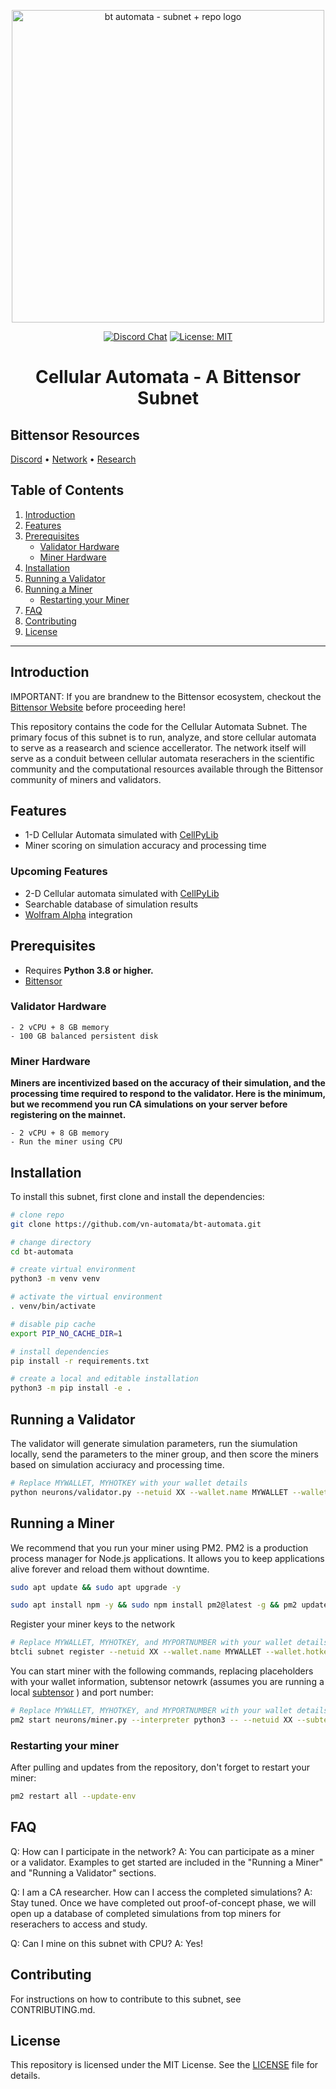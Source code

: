
<p align="center">
    <a href="https://taoshi.io">
      <img width="500" alt="bt automata - subnet + repo logo" src="https://i.imgur.com/RrPk0yg.png"
    </a>
    
</p>

<div align='center'>


[![Discord Chat](https://img.shields.io/discord/308323056592486420.svg)](https://discord.gg/bittensor)
[![License: MIT](https://img.shields.io/badge/License-MIT-yellow.svg)](https://opensource.org/licenses/MIT)

# Cellular Automata - A Bittensor Subnet
<div align = 'left'>

## Bittensor Resources

[Discord](https://discord.gg/bittensor) • [Network](https://taostats.io/) • [Research](https://bittensor.com/whitepaper)

## Table of Contents

1. [Introduction](#introduction)
2. [Features](#features)
3. [Prerequisites](#prerequisites)
   - [Validator Hardware](#validator-hardware)
   - [Miner Hardware](#miner-hardware)
4. [Installation](#installation)
5. [Running a Validator](#running-a-validator)
6. [Running a Miner](#running-a-miner)
   - [Restarting your Miner](#restarting-your-miner)
7. [FAQ](#faq)
8. [Contributing](#contributing)
9. [License](#license)

---

## Introduction
IMPORTANT: If you are brandnew to the Bittensor ecosystem, checkout the [Bittensor Website](https://bittensor.com/) before proceeding here!

This repository contains the code for the Cellular Automata Subnet. The primary focus of this subnet is to run, analyze, and store cellular automata to serve as a reasearch and science accellerator. The network itself will serve as a conduit between cellular automata reserachers in the scientific community and the computational resources available through the Bittensor community of miners and validators.

## Features

- 1-D Cellular Automata simulated with [CellPyLib](https://cellpylib.org/index.html)
- Miner scoring on simulation accuracy and processing time
### Upcoming Features
- 2-D Cellular automata simulated with [CellPyLib](https://cellpylib.org/index.html)
- Searchable database of simulation results
- [Wolfram Alpha](https://products.wolframalpha.com/api) integration

## Prerequisites

- Requires **Python 3.8 or higher.**
- [Bittensor](https://github.com/opentensor/bittensor#install)

### Validator Hardware

    - 2 vCPU + 8 GB memory
    - 100 GB balanced persistent disk

### Miner Hardware
**Miners are incentivized based on the accuracy of their simulation, and the processing time required to respond to the validator. Here is the minimum, but we recommend you run CA simulations on your server before registering on the mainnet.**

    - 2 vCPU + 8 GB memory
    - Run the miner using CPU

## Installation

To install this subnet, first clone and install the dependencies:

```bash
# clone repo
git clone https://github.com/vn-automata/bt-automata.git

# change directory
cd bt-automata

# create virtual environment
python3 -m venv venv

# activate the virtual environment
. venv/bin/activate

# disable pip cache
export PIP_NO_CACHE_DIR=1

# install dependencies
pip install -r requirements.txt

# create a local and editable installation
python3 -m pip install -e .
```

## Running a Validator

The validator will generate simulation parameters, run the siumulation locally, send the parameters to the miner group, and then score the miners based on simulation acciuracy and processing time.

```bash
# Replace MYWALLET, MYHOTKEY with your wallet details
python neurons/validator.py --netuid XX --wallet.name MYWALLET --wallet.hotkey MYHOTYKEY
```

## Running a Miner

We recommend that you run your miner using PM2. PM2 is a production process manager for Node.js applications. It allows you to keep applications alive forever and reload them without downtime.

```bash
sudo apt update && sudo apt upgrade -y
```

```bash
sudo apt install npm -y && sudo npm install pm2@latest -g && pm2 update
```

Register your miner keys to the network

```bash
# Replace MYWALLET, MYHOTKEY, and MYPORTNUMBER with your wallet details 
btcli subnet register --netuid XX --wallet.name MYWALLET --wallet.hotkey MYHOTKEY --axon.port MYPORTNUMBER
```

You can start miner with the following commands, replacing placeholders with your wallet information, subtensor netowrk (assumes you are running a local [subtensor](https://github.com/opentensor/subtensor) ) and port number:

```bash
# Replace MYWALLET, MYHOTKEY, and MYPORTNUMBER with your wallet details and port number
pm2 start neurons/miner.py --interpreter python3 -- --netuid XX --subtensor.network local --wallet.name MYWALLET --wallet.hotkey MYHOTKEY --axon.port MYPORTNUMBER
```
### Restarting your miner

After pulling and updates from the repository, don't forget to restart your miner:

```bash
pm2 restart all --update-env
```

## FAQ
Q: How can I participate in the network?
A: You can participate as a miner or a validator. Examples to get started are included in the "Running a Miner" and "Running a Validator" sections. 

Q: I am a CA researcher. How can I access the completed simulations?
A: Stay tuned. Once we have completed out proof-of-concept phase, we will open up a database of completed simulations from top miners for reserachers to access and study.

Q: Can I mine on this subnet with CPU?
A: Yes!

## Contributing

For instructions on how to contribute to this subnet, see CONTRIBUTING.md.

## License

This repository is licensed under the MIT License. See the [LICENSE](LICENSE) file for details.
